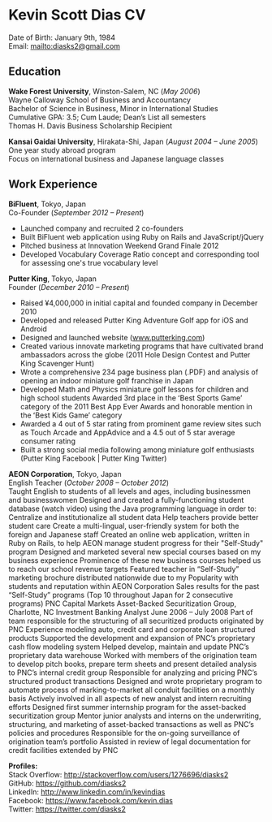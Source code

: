 # Kevin Scott Dias CV

Date of Birth: January 9th, 1984  
Email: <mailto:diasks2@gmail.com>  

## Education

**Wake Forest University**, Winston-Salem, NC (*May 2006*)  
Wayne Calloway School of Business and Accountancy  
Bachelor of Science in Business, Minor in International Studies  
Cumulative GPA: 3.5; Cum Laude; Dean’s List all semesters  
Thomas H. Davis Business Scholarship Recipient  

**Kansai Gaidai University**, Hirakata-Shi, Japan (*August 2004 – June 2005*)  
One year study abroad program  
Focus on international business and Japanese language classes  

## Work Experience

**BiFluent**, Tokyo, Japan	
Co-Founder (*September 2012 – Present*)  
* Launched company and recruited 2 co-founders  
* Built BiFluent web application using Ruby on Rails and JavaScript/jQuery  
* Pitched business at Innovation Weekend Grand Finale 2012  
* Developed Vocabulary Coverage Ratio concept and corresponding tool for assessing one's true vocabulary level  

**Putter King**, Tokyo, Japan  
Founder	(*December 2010 – Present*)  
* Raised ¥4,000,000 in initial capital and founded company in December 2010  
* Developed and released Putter King Adventure Golf app for iOS and Android  
* Designed and launched website (www.putterking.com)  
* Created various innovate marketing programs that have cultivated brand ambassadors across the globe (2011 Hole Design Contest and Putter King Scavenger Hunt)  
* Wrote a comprehensive 234 page business plan (.PDF) and analysis of opening an indoor miniature golf franchise in Japan  
* Developed Math and Physics miniature golf lessons for children and high school students
Awarded 3rd place in the ʻBest Sports Gameʼ category of the 2011 Best App Ever Awards and honorable mention in the ʻBest Kids Gameʼ category  
* Awarded a 4 out of 5 star rating from prominent game review sites such as Touch Arcade and AppAdvice and a 4.5 out of 5 star average consumer rating  
* Built a strong social media following among miniature golf enthusiasts (Putter King Facebook | Putter King Twitter)  

**AEON Corporation**, Tokyo, Japan  
English Teacher	(*October 2008 – October 2012*)  
Taught English to students of all levels and ages, including businessmen and businesswomen
Designed and created a fully-functioning student database (watch video) using the Java programming language in order to:
Centralize and institutionalize all student data
Help teachers provide better student care
Create a multi-lingual, user-friendly system for both the foreign and Japanese staff
Created an online web application, written in Ruby on Rails, to help AEON manage student progress for their "Self-Study" program
Designed and marketed several new special courses based on my business experience
Prominence of these new business courses helped us to reach our school revenue targets
Featured teacher in “Self-Study” marketing brochure distributed nationwide due to my
Popularity with students and reputation within AEON Corporation
Sales results for the past “Self-Study” programs (Top 10 throughout Japan for 2 consecutive programs)
	PNC Capital Markets Asset-Backed Securitization Group, Charlotte, NC	Investment Banking Analyst	June 2006 – July 2008
Part of team responsible for the structuring of all securitized products originated by PNC
Experience modeling auto, credit card and corporate loan structured products
Supported the development and expansion of PNC’s proprietary cash flow modeling system
Helped develop, maintain and update PNC’s proprietary data warehouse
Worked with members of the origination team to develop pitch books, prepare term sheets and present detailed analysis to PNC’s internal credit group
Responsible for analyzing and pricing PNC’s structured product transactions
Designed and wrote proprietary program to automate process of marking-to-market all conduit facilities on a monthly basis
Actively involved in all aspects of new analyst and intern recruiting efforts
Designed first summer internship program for the asset-backed securitization group
Mentor junior analysts and interns on the underwriting, structuring, and marketing of asset-backed transactions as well as PNC’s policies and procedures
Responsible for the on-going surveillance of origination team’s portfolio
Assisted in review of legal documentation for credit facilities extended by PNC




**Profiles:**  
Stack Overflow: http://stackoverflow.com/users/1276696/diasks2  
GitHub: https://github.com/diasks2  
LinkedIn: http://www.linkedin.com/in/kevindias  
Facebook: https://www.facebook.com/kevin.dias  
Twitter: https://twitter.com/diasks2  